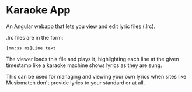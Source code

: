 # Karaoke App
An Angular webapp that lets you view and edit lyric files (.lrc).

.lrc files are in the form:
```lrc
[mm:ss.ms]Line text
```

The viewer loads this file and plays it, highlighting each line at the given timestamp like a karaoke machine shows lyrics as they are sung.

This can be used for managing and viewing your own lyrics when sites like Musixmatch don't provide lyrics to your standard or at all.